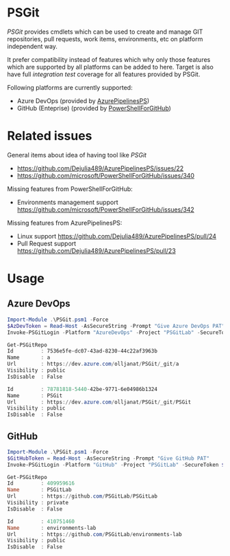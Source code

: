 # PSGit
*PSGit* provides cmdlets which can be used to create and manage GIT repositories, pull requests, work items, environments, etc on platform independent way.

It prefer compatibility instead of features which why only those features which are supported by all platforms can be added to here. Target is also have full *integration test* coverage for all features provided by PSGit.

Following platforms are currently supported:
* Azure DevOps (provided by [AzurePipelinesPS](https://www.powershellgallery.com/packages/AzurePipelinesPS))
* GitHub (Enteprise) (provided by [PowerShellForGitHub](https://www.powershellgallery.com/packages/PowerShellForGitHub))

# Related issues
General items about idea of having tool like *PSGit*
* https://github.com/Dejulia489/AzurePipelinesPS/issues/22
* https://github.com/microsoft/PowerShellForGitHub/issues/340

Missing features from PowerShellForGitHub:
* Environments management support https://github.com/microsoft/PowerShellForGitHub/issues/342

Missing features from AzurePipelinesPS:
* Linux support https://github.com/Dejulia489/AzurePipelinesPS/pull/24
* Pull Request support https://github.com/Dejulia489/AzurePipelinesPS/pull/23

# Usage
## Azure DevOps
```powershell
Import-Module .\PSGit.psm1 -Force
$AzDevToken = Read-Host -AsSecureString -Prompt "Give Azure DevOps PAT"
Invoke-PSGitLogin -Platform "AzureDevOps" -Project "PSGitLab" -SecureToken $AzDevToken -Uri "https://dev.azure.com/olljanat"

Get-PSGitRepo
Id         : 7536e5fe-dc07-43ad-8230-44c22af3963b
Name       : a
Url        : https://dev.azure.com/olljanat/PSGit/_git/a
Visibility : public
IsDisable  : False

Id         : 78781818-5440-42be-9771-6e04986b1324
Name       : PSGit
Url        : https://dev.azure.com/olljanat/PSGit/_git/PSGit
Visibility : public
IsDisable  : False
```

## GitHub
```powershell
Import-Module .\PSGit.psm1 -Force
$GitHubToken = Read-Host -AsSecureString -Prompt "Give GitHub PAT"
Invoke-PSGitLogin -Platform "GitHub" -Project "PSGitLab" -SecureToken $GitHubToken -Uri "https://github.com"

Get-PSGitRepo
Id         : 409959616
Name       : PSGitLab
Url        : https://github.com/PSGitLab/PSGitLab
Visibility : private
IsDisable  : False

Id         : 410751460
Name       : environments-lab
Url        : https://github.com/PSGitLab/environments-lab
Visibility : public
IsDisable  : False
```
